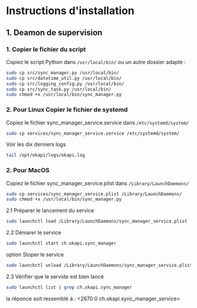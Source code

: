 # Instructions d'installation

## 1. Deamon de supervision

### 1. Copier le fichier du script

Copiez le script Python dans `/usr/local/bin/` ou un autre dossier adapté :

```bash
sudo cp src/sync_manager.py /usr/local/bin/
sudo cp src/datetime_util.py /usr/local/bin/
sudo cp src/logging_config.py /usr/local/bin/
sudo cp src/sync_task.py /usr/local/bin/
sudo chmod +x /usr/local/bin/sync_manager.py
```

### 2. Pour Linux Copier le fichier de systemd

Copiez le fichier sync_manager_service.service dans `/etc/systemd/system/`
```bash
sudo cp services/sync_manager_service.service /etc/systemd/system/
```
Voir les dix derniers logs 
```bash
tail /opt/okapi/logs/okapi.log
```


### 2. Pour MacOS
Copiez le fichier sync_manager_service.plist dans `/Library/LaunchDaemons/`
```bash
sudo cp services/sync_manager_service.plist /Library/LaunchDaemons/
sudo chmod +x /usr/local/bin/sync_manager.py
```
2.1 Préparer le lancement du service
```bash
sudo launchctl load /Library/LaunchDaemons/sync_manager_service.plist
```

2.2 Démarer le service
```bash
sudo launchctl start ch.okapi.sync_manager
```

option Stoper le service
```bash
sudo launchctl unload /Library/LaunchDaemons/sync_manager_service.plist
```

2.3 Vérifier que le servide est bien lancé
```bash
sudo launchctl list | grep ch.okapi.sync_manager
```
la réponce soit ressemblé à : <2670    0       ch.okapi.sync_manager_service>





